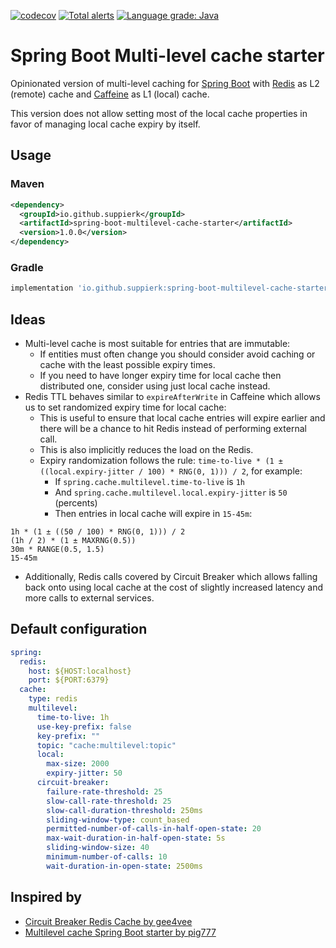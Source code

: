 [![codecov](https://codecov.io/gh/SuppieRK/spring-boot-multilevel-cache-starter/branch/master/graph/badge.svg?token=ABBXFLFW6O)](https://codecov.io/gh/SuppieRK/spring-boot-multilevel-cache-starter)
[![Total alerts](https://img.shields.io/lgtm/alerts/g/SuppieRK/spring-boot-multilevel-cache-starter.svg?logo=lgtm&logoWidth=18)](https://lgtm.com/projects/g/SuppieRK/spring-boot-multilevel-cache-starter/alerts/)
[![Language grade: Java](https://img.shields.io/lgtm/grade/java/g/SuppieRK/spring-boot-multilevel-cache-starter.svg?logo=lgtm&logoWidth=18)](https://lgtm.com/projects/g/SuppieRK/spring-boot-multilevel-cache-starter/context:java)

# Spring Boot Multi-level cache starter

Opinionated version of multi-level caching for [Spring Boot](https://spring.io/projects/spring-boot) with [Redis](https://redis.io/) as L2 (remote) cache and [Caffeine](https://github.com/ben-manes/caffeine) as L1 (local) cache.

This version does not allow setting most of the local cache properties in favor of managing local cache expiry by itself.

## Usage
### Maven
```xml
<dependency>
  <groupId>io.github.suppierk</groupId>
  <artifactId>spring-boot-multilevel-cache-starter</artifactId>
  <version>1.0.0</version>
</dependency>
```

### Gradle
```groovy
implementation 'io.github.suppierk:spring-boot-multilevel-cache-starter:1.0.0'
```

## Ideas

- Multi-level cache is most suitable for entries that are immutable:
  - If entities must often change you should consider avoid caching or cache with the least possible expiry times.
  - If you need to have longer expiry time for local cache then distributed one, consider using just local cache instead.
- Redis TTL behaves similar to `expireAfterWrite` in Caffeine which allows us to set randomized expiry time for local cache:
  - This is useful to ensure that local cache entries will expire earlier and there will be a chance to hit Redis instead of performing external call.
  - This is also implicitly reduces the load on the Redis.
  - Expiry randomization follows the rule: `time-to-live * (1 ± ((local.expiry-jitter / 100) * RNG(0, 1))) / 2`, for example:
    - If `spring.cache.multilevel.time-to-live` is `1h`
    - And `spring.cache.multilevel.local.expiry-jitter` is `50` (percents)
    - Then entries in local cache will expire in `15-45m`:
```
1h * (1 ± ((50 / 100) * RNG(0, 1))) / 2
(1h / 2) * (1 ± MAXRNG(0.5))
30m * RANGE(0.5, 1.5)
15-45m
```
- Additionally, Redis calls covered by Circuit Breaker which allows falling back onto using local cache at the cost of slightly increased latency and more calls to external services.

## Default configuration

```yaml
spring:
  redis:
    host: ${HOST:localhost}
    port: ${PORT:6379}
  cache:
    type: redis
    multilevel:
      time-to-live: 1h
      use-key-prefix: false
      key-prefix: ""
      topic: "cache:multilevel:topic"
      local:
        max-size: 2000
        expiry-jitter: 50
      circuit-breaker:
        failure-rate-threshold: 25
        slow-call-rate-threshold: 25
        slow-call-duration-threshold: 250ms
        sliding-window-type: count_based
        permitted-number-of-calls-in-half-open-state: 20
        max-wait-duration-in-half-open-state: 5s
        sliding-window-size: 40
        minimum-number-of-calls: 10
        wait-duration-in-open-state: 2500ms
```

## Inspired by

- [Circuit Breaker Redis Cache by gee4vee](https://github.com/gee4vee/circuit-breaker-redis-cache)
- [Multilevel cache Spring Boot starter by pig777](https://github.com/pig-mesh/multilevel-cache-spring-boot-starter)